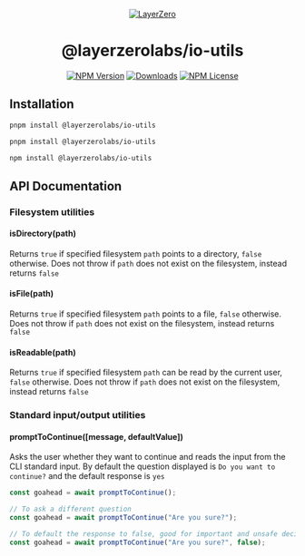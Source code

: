 <p align="center">
  <a href="https://layerzero.network">
    <img alt="LayerZero" style="max-width: 500px" src="https://d3a2dpnnrypp5h.cloudfront.net/bridge-app/lz.png"/>
  </a>
</p>

<h1 align="center">@layerzerolabs/io-utils</h1>

<!-- The badges section -->
<p align="center">
  <!-- Shields.io NPM published package version -->
  <a href="https://www.npmjs.com/package/@layerzerolabs/io-utils"><img alt="NPM Version" src="https://img.shields.io/npm/v/@layerzerolabs/io-utils"/></a>
  <!-- Shields.io NPM downloads -->
  <a href="https://www.npmjs.com/package/@layerzerolabs/io-utils"><img alt="Downloads" src="https://img.shields.io/npm/dm/@layerzerolabs/io-utils"/></a>
  <!-- Shields.io license badge -->
  <a href="https://www.npmjs.com/package/@layerzerolabs/io-utils"><img alt="NPM License" src="https://img.shields.io/npm/l/@layerzerolabs/io-utils"/></a>
</p>

## Installation

```bash
pnpm install @layerzerolabs/io-utils
```

```bash
pnpm install @layerzerolabs/io-utils
```

```bash
npm install @layerzerolabs/io-utils
```

## API Documentation

### Filesystem utilities

#### isDirectory(path)

Returns `true` if specified filesystem `path` points to a directory, `false` otherwise. Does not throw if `path` does not exist on the filesystem, instead returns `false`

#### isFile(path)

Returns `true` if specified filesystem `path` points to a file, `false` otherwise. Does not throw if `path` does not exist on the filesystem, instead returns `false`

#### isReadable(path)

Returns `true` if specified filesystem `path` can be read by the current user, `false` otherwise. Does not throw if `path` does not exist on the filesystem, instead returns `false`

### Standard input/output utilities

#### promptToContinue([message, defaultValue])

Asks the user whether they want to continue and reads the input from the CLI standard input. By default the question displayed is `Do you want to continue?` and the default response is `yes`

```typescript
const goahead = await promptToContinue();

// To ask a different question
const goahead = await promptToContinue("Are you sure?");

// To default the response to false, good for important and unsafe decisions
const goahead = await promptToContinue("Are you sure?", false);
```
